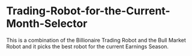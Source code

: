 # Trading-Robot-for-the-Current-Month-Selector
This is a combination of the Billionaire Trading Robot and the Bull Market Robot and it picks the best robot for the current Earnings Season. 
